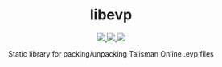 <div align="center">
  <h1>libevp</h1>
  <p>
    <a href="#">
      <img src="https://img.shields.io/github/actions/workflow/status/dvsku/libevp/build-windows.yml?branch=main&label=windows%20build%20and%20tests"/>
    </a>
    <a href="#">
      <img src="https://img.shields.io/github/downloads/dvsku/libevp/total"/>
    </a>
    <a href="#">
      <img src="https://img.shields.io/github/license/dvsku/libevp"/>
    </a>
  </p>
  <p>
    Static library for packing/unpacking Talisman Online .evp files
  </p>
</div>
</br></br>
